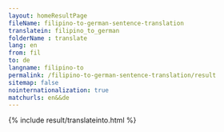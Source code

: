 ```yaml
---
layout: homeResultPage
fileName: filipino-to-german-sentence-translation
translatein: filipino_to_german
folderName : translate
lang: en
from: fil
to: de
langname: filipino-to
permalink: /filipino-to-german-sentence-translation/result
sitemap: false
nointernationalization: true
matchurls: en&&de
---
```

{% include result/translateinto.html %}

<script src="/js/result/translation.js" data-foldername="{{page.folderName}}" data-lang="{{page.lang}}"></script>
